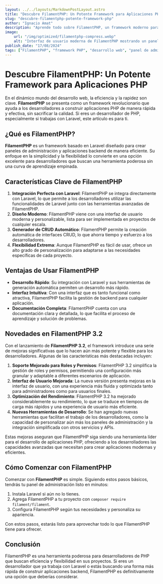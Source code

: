 ```yaml
---
layout: ../../layouts/MarkdownPostLayout.astro
title: "Descubre FilamentPHP: Un Potente Framework para Aplicaciones PHP"
slug: "descubre-filamentphp-potente-framework-php"
author: "Ignacio Amat"
description: "Aprende todo sobre FilamentPHP, un framework moderno para crear aplicaciones PHP, sus características clave y cómo puede facilitar el desarrollo rápido y eficiente."
image:
    url: "/img/optimized/filamentphp-compress.webp"
    alt: "Interfaz de usuario moderna de FilamentPHP mostrando un panel de administración elegante."
publish_date: "17/08/2024"
tags: ["FilamentPHP", "framework PHP", "desarrollo web", "panel de administración", "Laravel"]
---
```

# Descubre FilamentPHP: Un Potente Framework para Aplicaciones PHP

En el dinámico mundo del desarrollo web, la eficiencia y la rapidez son clave. **FilamentPHP** se presenta como un framework revolucionario que ayuda a los desarrolladores a construir aplicaciones PHP de manera rápida y efectiva, sin sacrificar la calidad. Si eres un desarrollador de PHP, especialmente si trabajas con Laravel, este artículo es para ti.

## ¿Qué es FilamentPHP?

**FilamentPHP** es un framework basado en Laravel diseñado para crear paneles de administración y aplicaciones backend de manera eficiente. Su enfoque en la simplicidad y la flexibilidad lo convierte en una opción excelente para desarrolladores que buscan una herramienta poderosa sin una curva de aprendizaje empinada.

## Características Clave de FilamentPHP

1. **Integración Perfecta con Laravel**: FilamentPHP se integra directamente con Laravel, lo que permite a los desarrolladores utilizar las funcionalidades de Laravel junto con las herramientas avanzadas de FilamentPHP.
2. **Diseño Moderno**: FilamentPHP viene con una interfaz de usuario moderna y personalizable, lista para ser implementada en proyectos de cualquier escala.
3. **Generador de CRUD Automático**: FilamentPHP permite la creación automática de interfaces CRUD, lo que ahorra tiempo y esfuerzo a los desarrolladores.
4. **Flexibilidad Extrema**: Aunque FilamentPHP es fácil de usar, ofrece un alto grado de personalización para adaptarse a las necesidades específicas de cada proyecto.

## Ventajas de Usar FilamentPHP

- **Desarrollo Rápido**: Su integración con Laravel y sus herramientas de generación automática permiten un desarrollo más rápido.
- **Interfaz Intuitiva**: Con una interfaz que es tanto funcional como atractiva, FilamentPHP facilita la gestión de backend para cualquier aplicación.
- **Documentación Completa**: FilamentPHP cuenta con una documentación clara y detallada, lo que facilita el proceso de aprendizaje y solución de problemas.

## Novedades en FilamentPHP 3.2

Con el lanzamiento de **FilamentPHP 3.2**, el framework introduce una serie de mejoras significativas que lo hacen aún más potente y flexible para los desarrolladores. Algunas de las características más destacadas incluyen:

1. **Soporte Mejorado para Roles y Permisos**: FilamentPHP 3.2 simplifica la gestión de roles y permisos, permitiendo una configuración más granular y adaptable a diferentes escenarios de aplicación.
2. **Interfaz de Usuario Mejorada**: La nueva versión presenta mejoras en la interfaz de usuario, con una experiencia más fluida y optimizada tanto para administradores como para usuarios finales.
3. **Optimización del Rendimiento**: FilamentPHP 3.2 ha mejorado considerablemente su rendimiento, lo que se traduce en tiempos de carga más rápidos y una experiencia de usuario más eficiente.
4. **Nuevas Herramientas de Desarrollo**: Se han agregado nuevas herramientas que facilitan el trabajo de los desarrolladores, como la capacidad de personalizar aún más los paneles de administración y la integración simplificada con otros servicios y APIs.

Estas mejoras aseguran que FilamentPHP siga siendo una herramienta líder para el desarrollo de aplicaciones PHP, ofreciendo a los desarrolladores las capacidades avanzadas que necesitan para crear aplicaciones modernas y eficientes.

## Cómo Comenzar con FilamentPHP

Comenzar con **FilamentPHP** es simple. Siguiendo estos pasos básicos, tendrás tu panel de administración listo en minutos:

1. Instala Laravel si aún no lo tienes.
2. Agrega FilamentPHP a tu proyecto con `composer require filament/filament`.
3. Configura FilamentPHP según tus necesidades y personaliza su apariencia.

Con estos pasos, estarás listo para aprovechar todo lo que FilamentPHP tiene para ofrecer.

## Conclusión

FilamentPHP es una herramienta poderosa para desarrolladores de PHP que buscan eficiencia y flexibilidad en sus proyectos. Si eres un desarrollador que ya trabaja con Laravel o estás buscando una forma más rápida de construir aplicaciones backend, FilamentPHP es definitivamente una opción que deberías considerar.

<style>
    article p + h2 {
    font-size: 1.5em;
    font-weight: bold;
    margin-top: 1.5em;
  }

  article h2 + h1 {
    font-size: 2em;
    font-weight: bold;
    margin-top: 1.5em;
  }

  article img {
        max-width: 100%;
        height: auto;
        display: block;
        margin: 0 auto;
        object-fit: fill;
    }

    article {
        text-wrap: pretty;
    }
    
    article h3 {
    font-weight: bold;
      font-size: 1.5em;
      margin-top: 1.5em;
    }

  article p {
    margin: 10px 0;
    line-height: 1.7;
  }

article ul, article ol {
    list-style-type: circle;
    margin: 10px 0 10px 20px;
}

article li h4 {
    /* add soft light font */
    font-weight: lighter;
    font-style: italic;
}

article blockquote {
    border-left: 4px solid #ddd;
    padding-left: 15px;
    color: #666;
    margin: 20px 0;
    font-style: italic;
}

article p a {
      cursor: pointer;
  display: inline-flex;
  align-items: center;
  padding: 0.5rem 1rem; /* py-2 px-4 */
  font-size: 0.875rem; /* text-sm */
  font-weight: 500; /* font-medium */
  color: #1f2937; /* text-gray-900 */
  background-color: #ffffff; /* bg-white */
  border: 1px solid #e5e7eb; /* border border-gray-200 */
  border-radius: 0.5rem; /* rounded-lg */
  transition: all 0.2s ease-in-out; /* transition */
}

article p a:hover {
    background-color: #f3f4f6; /* hover:bg-gray-100 */
  color: rgba(234, 179, 8, 0.9); /* hover:text-yellow-500/90 */
}

article p a:focus {
    z-index: 10; /* focus:z-10 */
  outline: none; /* focus:outline-none */
  border-color: #e5e7eb; /* focus:ring-gray-200 */
  box-shadow: 0 0 0 2px #e5e7eb; /* focus:ring-2 */
  color:
}
